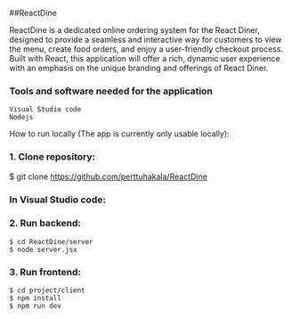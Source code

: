 ##ReactDine

ReactDine is a dedicated online ordering system for the React Diner, designed to provide a seamless and interactive way for customers to view the menu, create food orders, and enjoy a user-friendly checkout process. Built with React, this application will offer a rich, dynamic user experience with an emphasis on the unique branding and offerings of React Diner.

### Tools and software needed for the application
```
Visual Studio code
Nodejs
```

How to run locally (The app is currently only usable locally): 

### 1. Clone repository: 
$ git clone https://github.com/perttuhakala/ReactDine
   
### In Visual Studio code:

### 2. Run backend: 
```
$ cd ReactDine/server
$ node server.jsx
```
### 3. Run frontend:
```
$ cd project/client
$ npm install
$ npm run dev
```
